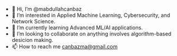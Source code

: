 - 👋 Hi, I’m @mabdullahcanbaz
- 👀 I’m interested in Applied Machine Learning, Cybersecurity, and Network Science.
- 🌱 I’m currently learning Advanced ML/AI applications.
- 💞️ I’m looking to collaborate on anything involves algorithm-based desicion making.
- 📫 How to reach me canbazma@gmail.com

<!---
mabdullahcanbaz/mabdullahcanbaz is a ✨ special ✨ repository because its `README.md` (this file) appears on your GitHub profile.
You can click the Preview link to take a look at your changes.
--->
